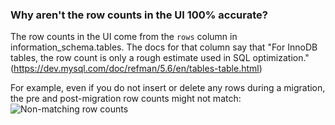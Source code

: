 ### Why aren't the row counts in the UI 100% accurate?
The row counts in the UI come from the `rows` column in information_schema.tables. The docs for that column say that "For InnoDB tables, the row count is only a rough estimate used in SQL optimization." (https://dev.mysql.com/doc/refman/5.6/en/tables-table.html)

For example, even if you do not insert or delete any rows during a migration, the pre and post-migration row counts might not match:
![Non-matching row counts](https://user-images.githubusercontent.com/26372199/50506575-a670d100-0a9f-11e9-9d6d-405a3f30dc7a.png)